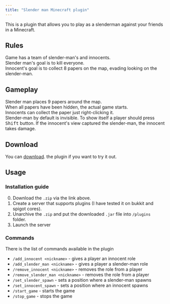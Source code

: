 ```yaml
---
title: "Slender man Minecraft plugin"
---
```



This is a plugin that allows you to play as a slenderman against your friends in a Minecraft.


## Rules

Game has a team of slender-man's and innocents.\
Slender man's goal is to kill everyone.\
Innocent's goal is to collect 8 papers on the map, evading looking on the slender-man.

## Gameplay

Slender man places 9 papers around the map.\
When all papers have been hidden, the actual game starts.\
Innocents can collect the paper just right-clicking it.\
Slender-man by default is invisible. To show itself a player should press <kbd>Shift</kbd> button. If the innocent's view captured the slender-man, the innocent takes damage.

## Download

You can [download](../../post_data/slender_man/SlenderMan-MCPlugin.zip "Download"). the plugin if you want to try it out.

## Usage

### Installation guide

0. Download the `.zip` via the link above.
1. Create a server that supports plugins (I have tested it on bukkit and spigot cores).
2. Unarchive the `.zip` and put the downloaded `.jar` file into `/plugins` folder.
3. Launch the server

### Commands

There is the list of commands available in the plugin

- `/add_innocent <nickname>` - gives a player an innocent role
- `/add_slender_man <nickname>` - gives a player a slender-man role
- `/remove_innocent <nickname>` - removes the role from a player
- `/remove_slender_man <nickname>` - removes the role from a player
- `/set_slender_spawn` - sets a position where a slender-man spawns
- `/set_innocent_spawn` - sets a position where an innocent spawns
- `/start_game` - starts the game
- `/stop_game` - stops the game